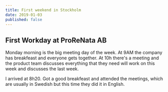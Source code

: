 ```yaml
---
title: First weekend in Stockholm
date: 2019-01-03
published: false
---
```


## First Workday at ProReNata AB

Monday morning is the big meeting day of the week. At 9AM the company has breakfeast and everyone gets together. 
At 10h there's a meeting and the product team discusses everything that they need will work on this week and discusses the last week. 

I arrived at 8h20. Got a good breakfeast and attended the meetings, which are usually in Swedish but this time they did it in English.
